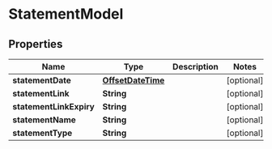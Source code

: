 
# StatementModel

## Properties
Name | Type | Description | Notes
------------ | ------------- | ------------- | -------------
**statementDate** | [**OffsetDateTime**](OffsetDateTime.md) |  |  [optional]
**statementLink** | **String** |  |  [optional]
**statementLinkExpiry** | **String** |  |  [optional]
**statementName** | **String** |  |  [optional]
**statementType** | **String** |  |  [optional]



